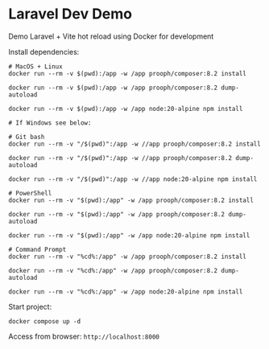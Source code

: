 # Laravel Dev Demo

Demo Laravel + Vite hot reload using Docker for development

Install dependencies:
```
# MacOS + Linux
docker run --rm -v $(pwd):/app -w /app prooph/composer:8.2 install

docker run --rm -v $(pwd):/app -w /app prooph/composer:8.2 dump-autoload

docker run --rm -v $(pwd):/app -w /app node:20-alpine npm install

# If Windows see below:

# Git bash
docker run --rm -v "/$(pwd)":/app -w //app prooph/composer:8.2 install

docker run --rm -v "/$(pwd)":/app -w //app prooph/composer:8.2 dump-autoload

docker run --rm -v "/$(pwd)":/app -w //app node:20-alpine npm install

# PowerShell
docker run --rm -v "$(pwd):/app" -w /app prooph/composer:8.2 install

docker run --rm -v "$(pwd):/app" -w /app prooph/composer:8.2 dump-autoload

docker run --rm -v "$(pwd):/app" -w /app node:20-alpine npm install

# Command Prompt
docker run --rm -v "%cd%:/app" -w /app prooph/composer:8.2 install

docker run --rm -v "%cd%:/app" -w /app prooph/composer:8.2 dump-autoload

docker run --rm -v "%cd%:/app" -w /app node:20-alpine npm install

```

Start project:
```
docker compose up -d
```

Access from browser: `http://localhost:8000`